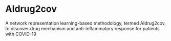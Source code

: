 # AIdrug2cov
A network representation learning-based methodology, termed AIdrug2cov, to discover drug mechanism and anti-inflammatory response for patients with COVID-19
